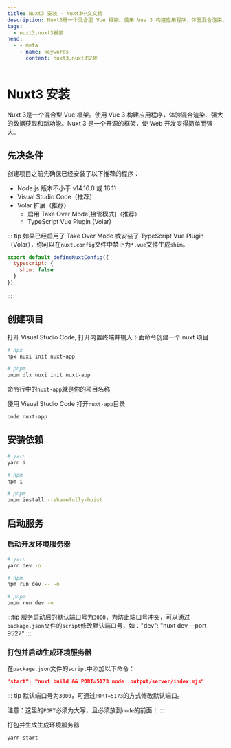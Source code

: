 ```yaml
---
title: Nuxt3 安装 - Nuxt3中文文档
description: Nuxt3是一个混合型 Vue 框架。使用 Vue 3 构建应用程序，体验混合渲染、强大的数据获取和新功能。
tags: 
  - nuxt3,nuxt3安装
head:
  - - meta
    - name: keywords
      content: nuxt3,nuxt3安装
---
```


# Nuxt3 安装

Nuxt 3是一个混合型 Vue 框架。使用 Vue 3 构建应用程序，体验混合渲染、强大的数据获取和新功能。Nuxt 3 是一个开源的框架，使 Web 开发变得简单而强大。


## 先决条件

创建项目之前先确保已经安装了以下推荐的程序：

- Node.js 版本不小于 v14.16.0 或 16.11
- Visual Studio Code（推荐）
- Volar 扩展（推荐）
    - 启用 Take Over Mode[接管模式]（推荐）
    - TypeScript Vue Plugin (Volar) 

::: tip
如果已经启用了 Take Over Mode 或安装了 TypeScript Vue Plugin（Volar），你可以在`nuxt.config`文件中禁止为`*.vue`文件生成`shim`。

```js
export default defineNuxtConfig({
  typescript: {
    shim: false
  }
})
```
:::

## 创建项目

打开 Visual Studio Code, 打开内置终端并输入下面命令创建一个 nuxt 项目

```sh
# npx
npx nuxi init nuxt-app

# pnpm
pnpm dlx nuxi init nuxt-app
```
命令行中的`nuxt-app`就是你的项目名称

使用 Visual Studio Code 打开`nuxt-app`目录

```sh
code nuxt-app
```

## 安装依赖

```sh
# yarn
yarn i

# npm
npm i

# pnpm
pnpm install --shamefully-hoist
```

## 启动服务

### 启动开发环境服务器

```sh
# yarn
yarn dev -o

# npm 
npm run dev -- -o

# pnpm
pnpm run dev -o
```

:::tip
服务启动后的默认端口号为`3000`，为防止端口号冲突，可以通过`package.json`文件的`script`修改默认端口号，如："dev": "nuxt dev --port 9527"
:::

### 打包并启动生成环境服务器

在`package.json`文件的`script`中添加以下命令：

```json
"start": "nuxt build && PORT=5173 node .output/server/index.mjs"
```

::: tip
默认端口号为`3000`，可通过`PORT=5173`的方式修改默认端口。

注意：这里的`PORT`必须为大写，且必须放到`node`的前面！
:::

打包并生成生成环境服务器
```sh
yarn start
``` 